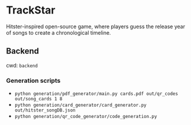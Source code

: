 # TrackStar

Hitster-inspired open-source game, where players guess the release year of songs to create a chronological timeline.


## Backend

cwd: `backend`

### Generation scripts

-   `python generation/pdf_generator/main.py cards.pdf out/qr_codes out/song_cards 1 8`
-   `python generation/card_generator/card_generator.py out/hitster_songDB.json`
-   `python generation/qr_code_generator/code_generation.py`
